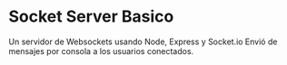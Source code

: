 # Socket Server Basico

Un servidor de Websockets usando Node, Express y Socket.io
Envió de mensajes por consola a los usuarios conectados.
